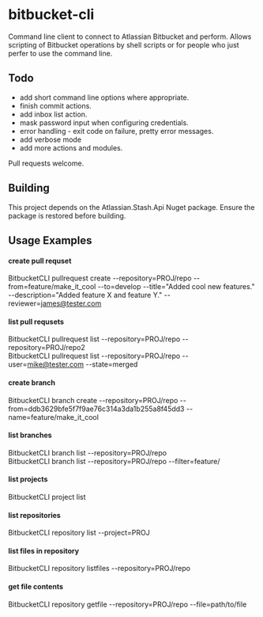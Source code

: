 # bitbucket-cli
Command line client to connect to Atlassian Bitbucket and perform.  Allows scripting of Bitbucket operations by shell scripts or for people who just perfer to use the command line. 

## Todo

* add short command line options where appropriate.
* finish commit actions.
* add inbox list action. 
* mask password input when configuring credentials.
* error handling - exit code on failure, pretty error messages. 
* add verbose mode
* add more actions and modules.

Pull requests welcome.  

## Building

This project depends on the Atlassian.Stash.Api Nuget package.  Ensure the package is restored before building.

## Usage Examples

#### create pull requset
BitbucketCLI pullrequest create --repository=PROJ/repo --from=feature/make_it_cool --to=develop --title="Added cool new features." --description="Added feature X and feature Y." --reviewer=james@tester.com  

#### list pull requsets
BitbucketCLI pullrequest list --repository=PROJ/repo --repository=PROJ/repo2  
BitbucketCLI pullrequest list --repository=PROJ/repo --user=mike@tester.com --state=merged  

#### create branch
BitbucketCLI branch create --repository=PROJ/repo --from=ddb3629bfe5f7f9ae76c314a3da1b255a8f45dd3 --name=feature/make_it_cool 

#### list branches
BitbucketCLI branch list --repository=PROJ/repo  
BitbucketCLI branch list --repository=PROJ/repo --filter=feature/  

#### list projects
BitbucketCLI project list  

#### list repositories
BitbucketCLI repository list --project=PROJ  

#### list files in repository
BitbucketCLI repository listfiles --repository=PROJ/repo  

#### get file contents
BitbucketCLI repository getfile --repository=PROJ/repo --file=path/to/file
